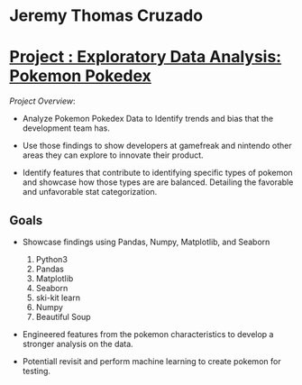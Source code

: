 # Jeremy Thomas Cruzado

# [Project : Exploratory Data Analysis: Pokemon Pokedex ](https://github.com/AlignedMind/Pokedex_EDA)

*Project Overview*:

- Analyze Pokemon Pokedex Data to Identify trends and bias that the development team has.

- Use those findings to show developers at gamefreak and nintendo other areas they can explore to innovate their product.

- Identify features that contribute to identifying specific types of pokemon and showcase how those types are are balanced. Detailing the favorable and unfavorable stat categorization.


## Goals

- Showcase findings using Pandas, Numpy, Matplotlib, and Seaborn

    1. Python3
    2. Pandas
    3. Matplotlib
    4. Seaborn
    5. ski-kit learn
    6. Numpy
    7. Beautiful Soup

- Engineered features from the pokemon characteristics to develop a stronger analysis on the data.

- Potentiall revisit and perform machine learning to create pokemon for testing.




